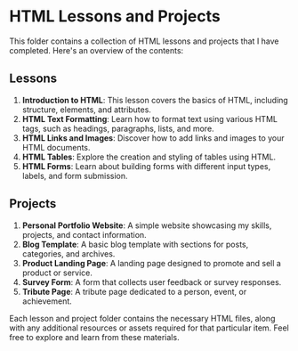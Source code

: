 # HTML Lessons and Projects

This folder contains a collection of HTML lessons and projects that I have completed. Here's an overview of the contents:

## Lessons

1. **Introduction to HTML**: This lesson covers the basics of HTML, including structure, elements, and attributes.
2. **HTML Text Formatting**: Learn how to format text using various HTML tags, such as headings, paragraphs, lists, and more.
3. **HTML Links and Images**: Discover how to add links and images to your HTML documents.
4. **HTML Tables**: Explore the creation and styling of tables using HTML.
5. **HTML Forms**: Learn about building forms with different input types, labels, and form submission.

## Projects

1. **Personal Portfolio Website**: A simple website showcasing my skills, projects, and contact information.
2. **Blog Template**: A basic blog template with sections for posts, categories, and archives.
3. **Product Landing Page**: A landing page designed to promote and sell a product or service.
4. **Survey Form**: A form that collects user feedback or survey responses.
5. **Tribute Page**: A tribute page dedicated to a person, event, or achievement.

Each lesson and project folder contains the necessary HTML files, along with any additional resources or assets required for that particular item. Feel free to explore and learn from these materials.
